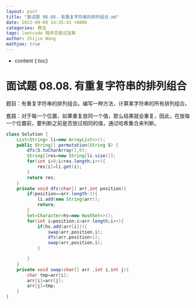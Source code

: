 ```yaml
---
layout: post
title: "面试题 08.08. 有重复字符串的排列组合.md"
date: 2022-09-09 14:35:41 +0800
categories: 算法
tags: leetcode 程序员面试宝典
author: Zhijie Wang
mathjax: true
---
```



* content
{:toc}














# 面试题 08.08. 有重复字符串的排列组合

题目：有重复字符串的排列组合。编写一种方法，计算某字符串的所有排列组合。

套路：对于每一个位置，如果重复放同一个值，那么结果就会重复，因此，在放每一个位置前，要判断之前是否放过相同的值，通过哈希集合来判断。

```java
class Solution {
    List<String> li=new ArrayList<>();
    public String[] permutation(String S) {
        dfs(S.toCharArray(),0);
        String[]res=new String[li.size()];
        for(int i=0;i<res.length;i++){
            res[i]=li.get(i);
        }
        return res;
    }
    private void dfs(char[] arr,int position){
        if(position==arr.length-1){
            li.add(new String(arr));
            return;
        }
        Set<Character>hs=new HashSet<>();
        for(int i=position;i<arr.length;i++){
            if(hs.add(arr[i])){
                swap(arr,position,i);
                dfs(arr,position+1);
                swap(arr,position,i);
            }

        }
    }
    private void swap(char[] arr ,int i,int j){
        char tmp=arr[i];
        arr[i]=arr[j];
        arr[j]=tmp;
    }
}
```
